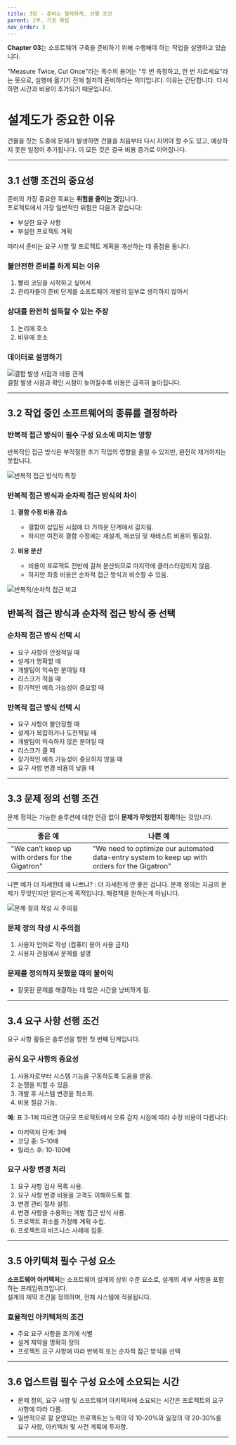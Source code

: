 ```yaml
---
title: 3장 - 준비는 철저하게, 선행 조건
parent: 1부. 기초 확립
nav_order: 3
---
```

**Chapter 03**는 소프트웨어 구축을 준비하기 위해 수행해야 하는 작업을 설명하고 있습니다.

"Measure Twice, Cut Once"라는 목수의 용어는 "두 번 측정하고, 한 번 자르세요"라는 뜻으로, 실행에 옮기기 전에 철저히 준비하라는 의미입니다. 이유는 간단합니다. 다시 하면 시간과 비용이 추가되기 때문입니다.

# 설계도가 중요한 이유

건물을 짓는 도중에 문제가 발생하면 건물을 처음부터 다시 지어야 할 수도 있고, 예상하지 못한 일정이 추가됩니다. 이 모든 것은 결국 비용 증가로 이어집니다.

---

## **3.1 선행 조건의 중요성**

준비의 가장 중요한 목표는 **위험을 줄이는 것**입니다.  
프로젝트에서 가장 일반적인 위험은 다음과 같습니다:

- 부실한 요구 사항
- 부실한 프로젝트 계획

따라서 준비는 요구 사항 및 프로젝트 계획을 개선하는 데 중점을 둡니다.

### **불안전한 준비를 하게 되는 이유**
1. 빨리 코딩을 시작하고 싶어서
2. 관리자들이 준비 단계를 소프트웨어 개발의 일부로 생각하지 않아서

### **상대를 완전히 설득할 수 있는 주장**
1. 논리에 호소
2. 비유에 호소

### **데이터로 설명하기**

![결함 발생 시점과 비용 관계](https://blog.kakaocdn.net/dn/drZqnc/btsLz1ZykJ8/UvjknQHJ7IwLuf08iQfYhk/img.png)  
결함 발생 시점과 확인 시점이 늦어질수록 비용은 급격히 높아집니다.

---

## **3.2 작업 중인 소프트웨어의 종류를 결정하라**

### **반복적 접근 방식이 필수 구성 요소에 미치는 영향**
반복적인 접근 방식은 부적절한 초기 작업의 영향을 줄일 수 있지만, 완전히 제거하지는 못합니다.

![반복적 접근 방식의 특징](https://blog.kakaocdn.net/dn/bnPSix/btsLyxx9JSn/dOMgEPoWKAKQcKaTCspdS0/img.png)

### **반복적 접근 방식과 순차적 접근 방식의 차이**
1. **결함 수정 비용 감소**  
   - 결함이 삽입된 시점에 더 가까운 단계에서 감지됨.
   - 하지만 여전히 결함 수정에는 재설계, 재코딩 및 재테스트 비용이 필요함.

2. **비용 분산**  
   - 비용이 프로젝트 전반에 걸쳐 분산되므로 마지막에 클러스터링되지 않음.
   - 하지만 최종 비용은 순차적 접근 방식과 비슷할 수 있음.

![반복적/순차적 접근 비교](https://blog.kakaocdn.net/dn/Xexzn/btsLzYBNYRf/tUsilTnHflPQWgNQpNYwV1/img.png)

## **반복적 접근 방식과 순차적 접근 방식 중 선택**

### **순차적 접근 방식 선택 시**
- 요구 사항이 안정적일 때
- 설계가 명확할 때
- 개발팀이 익숙한 분야일 때
- 리스크가 적을 때
- 장기적인 예측 가능성이 중요할 때

### **반복적 접근 방식 선택 시**
- 요구 사항이 불안정할 때
- 설계가 복잡하거나 도전적일 때
- 개발팀이 익숙하지 않은 분야일 때
- 리스크가 클 때
- 장기적인 예측 가능성이 중요하지 않을 때
- 요구 사항 변경 비용이 낮을 때

---

## **3.3 문제 정의 선행 조건**

문제 정의는 가능한 솔루션에 대한 언급 없이 **문제가 무엇인지 정의**하는 것입니다.

| **좋은 예**                                  | **나쁜 예**                                                      |
|---------------------------------------------|-------------------------------------------------------------------|
| "We can’t keep up with orders for the Gigatron" | "We need to optimize our automated data-entry system to keep up with orders for the Gigatron" |

나쁜 예가 더 자세한데 왜 나쁘냐? : 더 자세한게 안 좋은 겁니다. 문제 정의는 지금의 문제가 무엇인지만 알리는게 목적입니다. 해결책을 원하는게 아닙니다.

![문제 정의 작성 시 주의점](https://blog.kakaocdn.net/dn/bZAe4M/btsLx1zw4DO/s4dXSnWq7UzcqkEbHYlVuK/img.png)

### **문제 정의 작성 시 주의점**
1. 사용자 언어로 작성 (컴퓨터 용어 사용 금지)
2. 사용자 관점에서 문제를 설명

### **문제를 정의하지 못했을 때의 불이익**
- 잘못된 문제를 해결하는 데 많은 시간을 낭비하게 됨.

---

## **3.4 요구 사항 선행 조건**

요구 사항 활동은 솔루션을 향한 첫 번째 단계입니다.

### **공식 요구 사항의 중요성**
1. 사용자로부터 시스템 기능을 구동하도록 도움을 받음.
2. 논쟁을 피할 수 있음.
3. 개발 후 시스템 변경을 최소화.
4. 비용 절감 가능.

**예:**
표 3-1에 따르면 대규모 프로젝트에서 오류 감지 시점에 따라 수정 비용이 다릅니다:
- 아키텍처 단계: 3배
- 코딩 중: 5-10배
- 릴리스 후: 10-100배

### **요구 사항 변경 처리**
1. 요구 사항 검사 목록 사용.
2. 요구 사항 변경 비용을 고객도 이해하도록 함.
3. 변경 관리 절차 설정.
4. 변경 사항을 수용하는 개발 접근 방식 사용.
5. 프로젝트 취소를 가정해 계획 수립.
6. 프로젝트의 비즈니스 사례에 집중.

---

## **3.5 아키텍처 필수 구성 요소**

**소프트웨어 아키텍처**는 소프트웨어 설계의 상위 수준 요소로, 설계의 세부 사항을 포함하는 프레임워크입니다.  
설계의 제약 조건을 정의하며, 전체 시스템에 적용됩니다.

### **효율적인 아키텍처의 조건**
- 주요 요구 사항을 조기에 식별
- 설계 제약을 명확히 정의
- 프로젝트 요구 사항에 따라 반복적 또는 순차적 접근 방식을 선택

---

## **3.6 업스트림 필수 구성 요소에 소요되는 시간**

- 문제 정의, 요구 사항 및 소프트웨어 아키텍처에 소요되는 시간은 프로젝트의 요구 사항에 따라 다름.
- 일반적으로 잘 운영되는 프로젝트는 노력의 약 10-20%와 일정의 약 20-30%를 요구 사항, 아키텍처 및 사전 계획에 투자함.

---